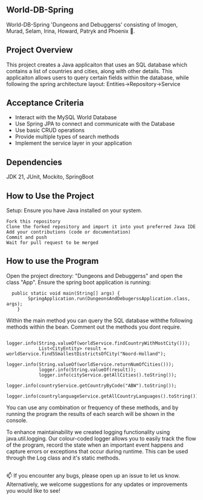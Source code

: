 ## World-DB-Spring
World-DB-Spring 'Dungeons and Debuggerss' consisting of Imogen, Murad, Selam, Irina, Howard, Patryk and Phoenix 👋.

## Project Overview
This project creates a Java applicaiton that uses an SQL database which contains a list of countries and cities, along with other details.
This applicaiton allows users to query certain fields within the database, while following the spring architecture layout: Entities->Repository->Service 

## Acceptance Criteria
- Interact with the MySQL World Database
- Use Spring JPA to connect and communicate with the Database
- Use basic CRUD operations
- Provide multiple types of search methods
- Implement the service layer in your application


## Dependencies
JDK 21, JUnit, Mockito, SpringBoot


## How to Use the Project 

Setup: Ensure you have Java installed on your system. 

    Fork this repository
    Clone the forked repository and import it into yout preferred Java IDE
    Add your contributions (code or documentation)
    Commit and push
    Wait for pull request to be merged

## How to use the Program 

Open the project directory: "Dungeons and Debuggerss" and open the class "App". Ensure the spring boot application is running:

```
  public static void main(String[] args) {
        SpringApplication.run(DungeonsAndDebugerssApplication.class, args);
    }
```
Within the main method you can query the SQL database withthe following methods within the bean. Comment out the methods you dont require.
```
            logger.info(String.valueOf(worldService.findCountryWithMostCity()));
            List<CityEntity> result = worldService.find5SmallestDistrictsOfCity("Noord-Holland");
            logger.info(String.valueOf(worldService.returnNumOfCities()));
            logger.info(String.valueOf(result));
            logger.info(cityService.getAllCities().toString());
            logger.info(countryService.getCountryByCode("ABW").toString());
            logger.info(countrylanguageService.getAllCountryLanguages().toString());
```

You can use any combination or frequency of these methods, and by running the program the results of each search will be shown in the console.

To enhance maintainability we created logging functionality using java.util.logging. Our colour-coded logger allows you to easily track the flow of the program, record the state when an important event happens and capture errors or exceptions that occur during runtime. This can be used through the Log class and it's static methods.


##  

📫 If you encounter any bugs, please open up an issue to let us know.
Alternatively, we welcome suggestions for any updates or improvements you would like to see! 
